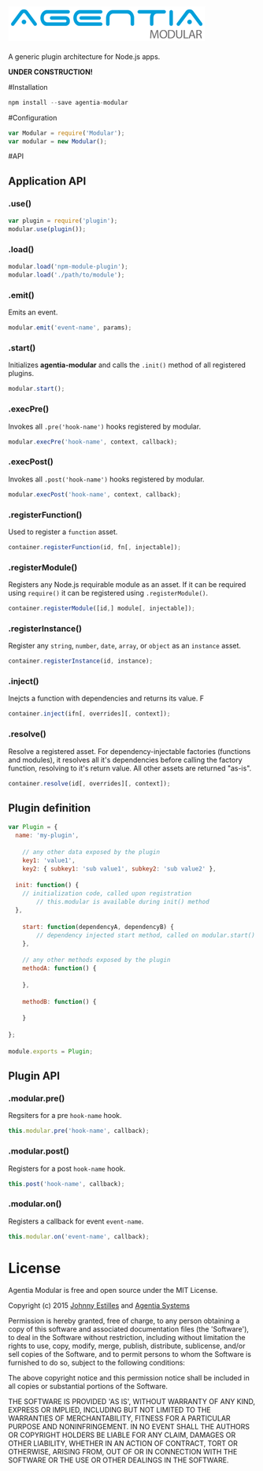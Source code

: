 ![agentia-plugins logo](media/logo.png)
---
A generic plugin architecture for Node.js apps.

**UNDER CONSTRUCTION!**

#Installation

```js
npm install --save agentia-modular
```

#Configuration

```js
var Modular = require('Modular');
var modular = new Modular();
```

#API

## Application API

### .use()

```js
var plugin = require('plugin');
modular.use(plugin());
```

### .load()

```js
modular.load('npm-module-plugin');
modular.load('./path/to/module');
```

### .emit()
Emits an event.

```js
modular.emit('event-name', params);
```

### .start()
Initializes **agentia-modular** and calls the `.init()` method of all registered plugins.

```js
modular.start();
```

### .execPre()
Invokes all `.pre('hook-name')` hooks registered by modular.

```js
modular.execPre('hook-name', context, callback);
```

### .execPost()
Invokes all `.post('hook-name')` hooks registered by modular.

```js
modular.execPost('hook-name', context, callback);
```

### .registerFunction()
Used to register a `function` asset.

```js
container.registerFunction(id, fn[, injectable]);
```

### .registerModule()
Registers any Node.js requirable module as an asset. If it can be required using `require()` it can be registered using `.registerModule()`.

```js
container.registerModule([id,] module[, injectable]);
```

### .registerInstance()
Register any `string`, `number`, `date`, `array`, or `object` as an `instance` asset.

```js
container.registerInstance(id, instance);
```

### .inject()
Inejcts a function with dependencies and returns its value. F

```js
container.inject(ifn[, overrides][, context]);
```

### .resolve()
Resolve a registered asset. For dependency-injectable factories (functions and modules), it resolves all it's dependencies before calling the factory function, resolving to it's return value. All other assets are returned "as-is".

```js
container.resolve(id[, overrides][, context]);
```

## Plugin definition

```js
var Plugin = {
  name: 'my-plugin',

	// any other data exposed by the plugin
	key1: 'value1',
	key2: { subkey1: 'sub value1', subkey2: 'sub value2' },

  init: function() {
    // initialization code, called upon registration
		// this.modular is available during init() method
  },

	start: function(dependencyA, dependencyB) {
		// dependency injected start method, called on modular.start()
	},

	// any other methods exposed by the plugin
	methodA: function() {

	},

	methodB: function() {

	}

};

module.exports = Plugin;
```

## Plugin API

### .modular.pre()
Regsiters for a pre `hook-name` hook.

```js
this.modular.pre('hook-name', callback);
```

### .modular.post()
Registers for a post `hook-name` hook.

```js
this.post('hook-name', callback);
```

### .modular.on()
Registers a callback for event `event-name`.

```js
this.modular.on('event-name', callback);
```

# License
Agentia Modular is free and open source under the MIT License.

Copyright (c) 2015 [Johnny Estilles](https://github.com/JohnnyEstilles) and [Agentia Systems](http://www.agentia.asia)

Permission is hereby granted, free of charge, to any person obtaining a copy of this software and associated documentation files (the 'Software'), to deal in the Software without restriction, including without limitation the rights to use, copy, modify, merge, publish, distribute, sublicense, and/or sell copies of the Software, and to permit persons to whom the Software is furnished to do so, subject to the following conditions:

The above copyright notice and this permission notice shall be included in all copies or substantial portions of the Software.

THE SOFTWARE IS PROVIDED 'AS IS', WITHOUT WARRANTY OF ANY KIND, EXPRESS OR IMPLIED, INCLUDING BUT NOT LIMITED TO THE WARRANTIES OF MERCHANTABILITY, FITNESS FOR A PARTICULAR PURPOSE AND NONINFRINGEMENT. IN NO EVENT SHALL THE AUTHORS OR COPYRIGHT HOLDERS BE LIABLE FOR ANY CLAIM, DAMAGES OR OTHER LIABILITY, WHETHER IN AN ACTION OF CONTRACT, TORT OR OTHERWISE, ARISING FROM, OUT OF OR IN CONNECTION WITH THE SOFTWARE OR THE USE OR OTHER DEALINGS IN THE SOFTWARE.
